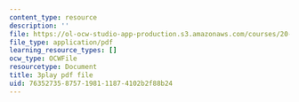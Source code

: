 ```yaml
---
content_type: resource
description: ''
file: https://ol-ocw-studio-app-production.s3.amazonaws.com/courses/20-219-becoming-the-next-bill-nye-writing-and-hosting-the-educational-show-january-iap-2015/763527358757198111874102b2f88b24_YjZKOZqsOzM.pdf
file_type: application/pdf
learning_resource_types: []
ocw_type: OCWFile
resourcetype: Document
title: 3play pdf file
uid: 76352735-8757-1981-1187-4102b2f88b24
---
```

